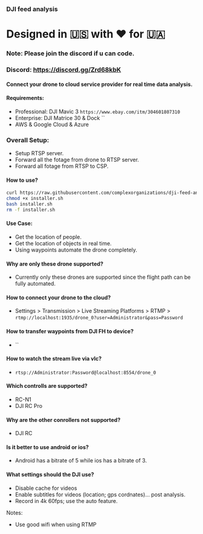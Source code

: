### DJI feed analysis

# Designed in 🇺🇸 with ❤️ for 🇺🇦

### Note: Please join the discord if u can code.
### Discord: https://discord.gg/Zrd68kbK

#### Connect your drone to cloud service provider for real time data analysis.

#### Requirements:
- Professional: DJI Mavic 3 `https://www.ebay.com/itm/304601807310`
- Enterprise: DJI Matrice 30 & Dock ``
- AWS & Google Cloud & Azure

### Overall Setup:
- Setup RTSP server.
- Forward all the fotage from drone to RTSP server.
- Forward all fotage from RTSP to CSP.

#### How to use?
``` bash
curl https://raw.githubusercontent.com/complexorganizations/dji-feed-analysis/main/installer.sh -o installer.sh
chmod +x installer.sh
bash installer.sh
rm -f installer.sh
```

#### Use Case:
- Get the location of people.
- Get the location of objects in real time.
- Using waypoints automate the drone completely.

#### Why are only these drone supported?
- Currently only these drones are supported since the flight path can be fully automated.

#### How to connect your drone to the cloud?
- Settings > Transmission > Live Streaming Platforms > RTMP > `rtmp://localhost:1935/drone_0?user=Administrator&pass=Password`

#### How to transfer waypoints from DJI FH to device?
- ``

#### How to watch the stream live via vlc?
- `rtsp://Administrator:Password@localhost:8554/drone_0`

#### Which controlls are supported?
- RC-N1
- DJI RC Pro

#### Why are the other conrollers not supported?
- DJI RC

#### Is it better to use android or ios?
- Android has a bitrate of 5 while ios has a bitrate of 3.

#### What settings should the DJI use?
- Disable cache for videos
- Enable subtitles for videos (location; gps cordnates)... post analysis.
- Record in 4k 60fps; use the auto feature.

Notes:
- Use good wifi when using RTMP

